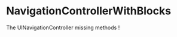 NavigationControllerWithBlocks
==============================

The UINavigationController missing methods !
